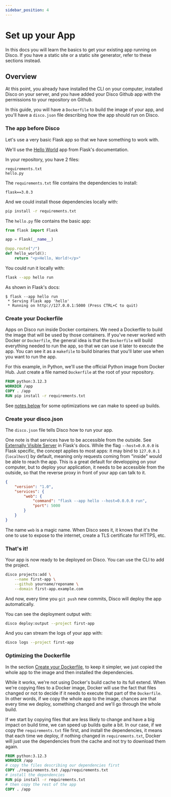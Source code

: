 ```yaml
---
sidebar_position: 4
---
```


# Set up your App

In this docs you will learn the basics to get your existing app running on Disco. If you have a static site or a static site generator, refer to these sections instead.

## Overview

At this point, you already have installed the CLI on your computer, installed Disco on your server, and you have added your Disco Github app with the permissions to your repository on Github.

In this guide, you will have a `Dockerfile` to build the image of your app, and you'll have a `disco.json` file describing how the app should run on Disco.

### The app before Disco

Let's use a very basic Flask app so that we have something to work with.

We'll use the [Hello World](https://flask.palletsprojects.com/en/3.0.x/quickstart/) app from Flask's documentation.

In your repository, you have 2 files:
```
requirements.txt
hello.py
```

The `requirements.txt` file contains the dependencies to install:
```
flask==3.0.3
```
And we could install those dependencies locally with:

```bash
pip install -r requirements.txt
```

The `hello.py` file contains the basic app:
```python
from flask import Flask

app = Flask(__name__)

@app.route("/")
def hello_world():
    return "<p>Hello, World!</p>"
```

You could run it locally with:

```bash
flask --app hello run
```

As shown in Flask's docs:
```
$ flask --app hello run
 * Serving Flask app 'hello'
 * Running on http://127.0.0.1:5000 (Press CTRL+C to quit)
```

### Create your Dockerfile

Apps on Disco run inside Docker containers. We need a Dockerfile to build the image that will be used by those containers. If you've never worked with Docker or `Dockerfile`, the general idea is that the `Dockerfile` will build everything needed to run the app, so that we can use it later to execute the app. You can see it as a `makefile` to build binaries that you'll later use when you want to run the app.

For this example, in Python, we'll use the official Python image from Docker Hub. Just create a file named `Dockerfile` at the root of your repository.

```Dockerfile
FROM python:3.12.3
WORKDIR /app
COPY . /app
RUN pip install -r requirements.txt
```

See [notes below](#optimizing-the-dockerfile) for some optimizations we can make to speed up builds.

### Create your disco.json

The `disco.json` file tells Disco how to run your app.

One note is that services have to be accessible from the outside. See [Externally Visible Server](https://flask.palletsprojects.com/en/3.0.x/quickstart/#public-server) in Flask's docs. While the flag `--host=0.0.0.0` is Flask specific, the concept applies to most apps: it may bind to `127.0.0.1` (`localhost`) by default, meaning only requests coming from "inside" would be able to reach the app. This is a great default for developping on your computer, but to deploy your application, it needs to be accessible from the outside, so that the reverse proxy in front of your app can talk to it.

```json
{
    "version": "1.0",
    "services": {
        "web": {
            "command": "flask --app hello --host=0.0.0.0 run",
            "port": 5000
        }
    }
}
```

The name `web` is a magic name. When Disco sees it, it knows that it's the one to use to expose to the internet, create a TLS certificate for HTTPS, etc.

### That's it!

Your app is now ready to be deployed on Disco. You can use the CLI to add the project.

```bash
disco projects:add \
    --name first-app \
    --github yourname/reponame \
    --domain first-app.example.com
```

And now, every time you `git push` new commits, Disco will deploy the app automatically.

You can see the deployment output with:
```bash
disco deploy:output --project first-app
```

And you can stream the logs of your app with:
```bash
disco logs --project first-app
```

### Optimizing the Dockerfile

In the section [Create your Dockerfile](#create-your-dockerfile), to keep it simpler, we just copied the whole app to the image and then installed the dependencies.

While it works, we're not using Docker's build cache to its full extend. When we're copying files to a Docker image, Docker will use the fact that files changed or not to decide if it needs to execute that part of the `Dockerfile`. In other words, if we copy the whole app to the image, chances are that every time we deploy, something changed and we'll go through the whole build.

If we start by copying files that are less likely to change and have a big impact on build time, we can speed up builds quite a bit. In our case, if we copy the `requirements.txt` file first, and install the dependencies, it means that each time we deploy, if nothing changed in `requirements.txt`, Docker will just use the dependencies from the cache and not try to download them again.


```Dockerfile
FROM python:3.12.3
WORKDIR /app
# copy the files describing our dependencies first
COPY ./requirements.txt /app/requirements.txt
# install the dependencies
RUN pip install -r requirements.txt
# then copy the rest of the app
COPY . /app
```